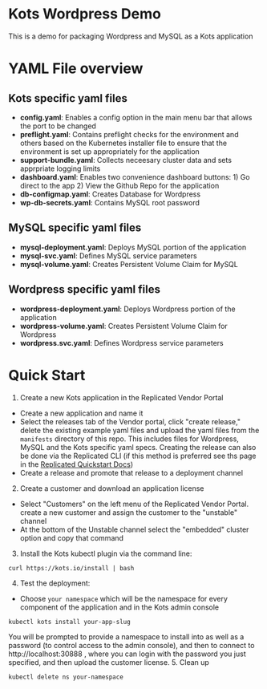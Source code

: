 # Kots Wordpress Demo
This is a demo for packaging Wordpress and MySQL as a Kots application

# YAML File overview
## Kots specific yaml files
- __config.yaml__: Enables a config option in the main menu bar that allows the port to be changed
- __preflight.yaml__: Contains preflight checks for the environment and others based on the Kubernetes installer file to ensure that the environment is set up appropriately for the application
- __support-bundle.yaml__: Collects neceesary cluster data and sets apprpriate logging limits
- __dashboard.yaml__: Enables two convenience dashboard buttons: 1) Go direct to the app 2) View the Github Repo for the application
- __db-configmap.yaml__: Creates Database for Wordpress
- __wp-db-secrets.yaml__: Contains MySQL root password
## MySQL specific yaml files
- __mysql-deployment.yaml__: Deploys MySQL portion of the application
- __mysql-svc.yaml__: Defines MySQL service parameters
- __mysql-volume.yaml__: Creates Persistent Volume Claim for MySQL
## Wordpress specific yaml files
- __wordpress-deployment.yaml__: Deploys Wordpress portion of the application
- __wordpress-volume.yaml__: Creates Persistent Volume Claim for Wordpress
- __wordpress.svc.yaml__: Defines Wordpress service parameters


# Quick Start
1. Create a new Kots application in the Replicated Vendor Portal
- Create a new application and name it 
- Select the releases tab of the Vendor portal, click "create release," delete the existing example yaml files and upload the yaml files from the `manifests` directory of this repo.  This includes files for Wordpress, MySQL and the Kots specific yaml specs.  Creating the release can also be done via the Replicated CLI (if this method is preferred see ths page in the [Replicated Quickstart Docs](https://docs.replicated.com/vendor/tutorial-installing-with-cli))
- Create a release and promote that release to a deployment channel
2. Create a customer and download an application license
- Select "Customers" on the left menu of the Replicated Vendor Portal. create a new customer and assign the customer to the "unstable" channel
- At the bottom of the Unstable channel select the "embedded" cluster option and copy that command
3. Install the Kots kubectl plugin via the command line:
```shell
curl https://kots.io/install | bash
```
4. Test the deployment: 
- Choose `your namespace` which will be the namespace for every component of the application and in the Kots admin console
```shell
kubectl kots install your-app-slug
```
You will be prompted to provide a namespace to install into as well as a password (to control access to the admin console), and then to connect to http://localhost:30888 , where you can login with the password you just specified, and then upload the customer license.
5. Clean up
```shell
kubectl delete ns your-namespace
```
